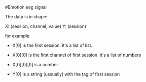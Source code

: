 #Emotion eeg signal

The data is in shape:

X: (session, channel, value)
Y: (session)

for example:
* X[0] is the first session. it's a list of list.
* X[0][0] is the first channel of first session. it's a list of numbers
* X[0][0][0] is a number

* Y[0] is a string (ussually) with the tag of first session